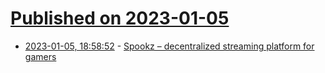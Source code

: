 # [Published on 2023-01-05](index.md)

* [2023-01-05, 18:58:52](https://news.ycombinator.com/item?id=34264693) - [Spookz – decentralized streaming platform for gamers](https://www.getspookz.com/)
